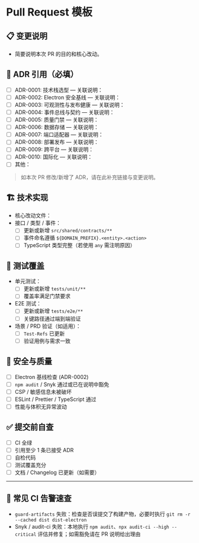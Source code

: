 ﻿# Pull Request 模板

## 📋 变更说明

- 简要说明本次 PR 的目的和核心改动。

## 📖 ADR 引用（必填）

- [ ] ADR-0001: 技术栈选型 — 关联说明：
- [ ] ADR-0002: Electron 安全基线 — 关联说明：
- [ ] ADR-0003: 可观测性与发布健康 — 关联说明：
- [ ] ADR-0004: 事件总线与契约 — 关联说明：
- [ ] ADR-0005: 质量门禁 — 关联说明：
- [ ] ADR-0006: 数据存储 — 关联说明：
- [ ] ADR-0007: 端口适配器 — 关联说明：
- [ ] ADR-0008: 部署发布 — 关联说明：
- [ ] ADR-0009: 跨平台 — 关联说明：
- [ ] ADR-0010: 国际化 — 关联说明：
- [ ] 其他：

> 如本次 PR 修改/新增了 ADR，请在此补充链接与变更说明。

## 🏗️ 技术实现

- 核心改动文件：
- 接口 / 类型 / 事件：
  - [ ] 更新或新增 `src/shared/contracts/**`
  - [ ] 事件命名遵循 `${DOMAIN_PREFIX}.<entity>.<action>`
  - [ ] TypeScript 类型完整（若使用 `any` 需注明原因）

## 🧪 测试覆盖

- 单元测试：
  - [ ] 更新或新增 `tests/unit/**`
  - [ ] 覆盖率满足门禁要求
- E2E 测试：
  - [ ] 更新或新增 `tests/e2e/**`
  - [ ] 关键路径通过端到端验证
- 场景 / PRD 验证（如适用）：
  - [ ] `Test-Refs` 已更新
  - [ ] 验证用例与需求一致

## 🔐 安全与质量

- [ ] Electron 基线检查 (ADR-0002)
- [ ] `npm audit` / Snyk 通过或已在说明中豁免
- [ ] CSP / 敏感信息未被破坏
- [ ] ESLint / Prettier / TypeScript 通过
- [ ] 性能与体积无异常波动

## ✅ 提交前自查

- [ ] CI 全绿
- [ ] 引用至少 1 条已接受 ADR
- [ ] 自检代码
- [ ] 测试覆盖充分
- [ ] 文档 / Changelog 已更新（如需要）

---

## 🧰 常见 CI 告警速查

- `guard-artifacts` 失败：检查是否误提交了构建产物，必要时执行 `git rm -r --cached dist dist-electron`
- Snyk / audit-ci 失败：本地执行 `npm audit`、`npx audit-ci --high --critical` 评估并修复；如需豁免请在 PR 说明给出理由
